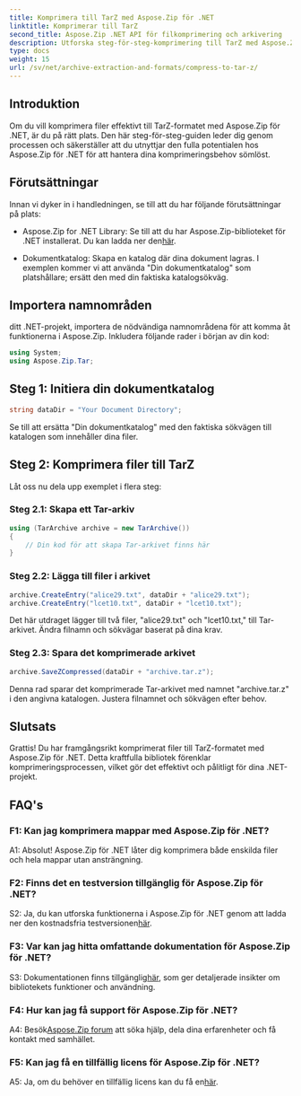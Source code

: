 ```yaml
---
title: Komprimera till TarZ med Aspose.Zip för .NET
linktitle: Komprimerar till TarZ
second_title: Aspose.Zip .NET API för filkomprimering och arkivering
description: Utforska steg-för-steg-komprimering till TarZ med Aspose.Zip för .NET. Effektiv filhantering för dina .NET-projekt.
type: docs
weight: 15
url: /sv/net/archive-extraction-and-formats/compress-to-tar-z/
---
```

## Introduktion

Om du vill komprimera filer effektivt till TarZ-formatet med Aspose.Zip för .NET, är du på rätt plats. Den här steg-för-steg-guiden leder dig genom processen och säkerställer att du utnyttjar den fulla potentialen hos Aspose.Zip för .NET för att hantera dina komprimeringsbehov sömlöst.

## Förutsättningar

Innan vi dyker in i handledningen, se till att du har följande förutsättningar på plats:

-  Aspose.Zip for .NET Library: Se till att du har Aspose.Zip-biblioteket för .NET installerat. Du kan ladda ner den[här](https://releases.aspose.com/zip/net/).

- Dokumentkatalog: Skapa en katalog där dina dokument lagras. I exemplen kommer vi att använda "Din dokumentkatalog" som platshållare; ersätt den med din faktiska katalogsökväg.

## Importera namnområden

ditt .NET-projekt, importera de nödvändiga namnområdena för att komma åt funktionerna i Aspose.Zip. Inkludera följande rader i början av din kod:

```csharp
using System;
using Aspose.Zip.Tar;
```

## Steg 1: Initiera din dokumentkatalog

```csharp
string dataDir = "Your Document Directory";
```

Se till att ersätta "Din dokumentkatalog" med den faktiska sökvägen till katalogen som innehåller dina filer.

## Steg 2: Komprimera filer till TarZ

Låt oss nu dela upp exemplet i flera steg:

### Steg 2.1: Skapa ett Tar-arkiv

```csharp
using (TarArchive archive = new TarArchive())
{
    // Din kod för att skapa Tar-arkivet finns här
}
```

### Steg 2.2: Lägga till filer i arkivet

```csharp
archive.CreateEntry("alice29.txt", dataDir + "alice29.txt");
archive.CreateEntry("lcet10.txt", dataDir + "lcet10.txt");
```

Det här utdraget lägger till två filer, "alice29.txt" och "lcet10.txt," till Tar-arkivet. Ändra filnamn och sökvägar baserat på dina krav.

### Steg 2.3: Spara det komprimerade arkivet

```csharp
archive.SaveZCompressed(dataDir + "archive.tar.z");
```

Denna rad sparar det komprimerade Tar-arkivet med namnet "archive.tar.z" i den angivna katalogen. Justera filnamnet och sökvägen efter behov.

## Slutsats

Grattis! Du har framgångsrikt komprimerat filer till TarZ-formatet med Aspose.Zip för .NET. Detta kraftfulla bibliotek förenklar komprimeringsprocessen, vilket gör det effektivt och pålitligt för dina .NET-projekt.

## FAQ's

### F1: Kan jag komprimera mappar med Aspose.Zip för .NET?

A1: Absolut! Aspose.Zip för .NET låter dig komprimera både enskilda filer och hela mappar utan ansträngning.

### F2: Finns det en testversion tillgänglig för Aspose.Zip för .NET?

 S2: Ja, du kan utforska funktionerna i Aspose.Zip för .NET genom att ladda ner den kostnadsfria testversionen[här](https://releases.aspose.com/).

### F3: Var kan jag hitta omfattande dokumentation för Aspose.Zip för .NET?

 S3: Dokumentationen finns tillgänglig[här](https://reference.aspose.com/zip/net/), som ger detaljerade insikter om bibliotekets funktioner och användning.

### F4: Hur kan jag få support för Aspose.Zip för .NET?

 A4: Besök[Aspose.Zip forum](https://forum.aspose.com/c/zip/37) att söka hjälp, dela dina erfarenheter och få kontakt med samhället.

### F5: Kan jag få en tillfällig licens för Aspose.Zip för .NET?

A5: Ja, om du behöver en tillfällig licens kan du få en[här](https://purchase.aspose.com/temporary-license/).